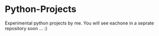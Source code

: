 # Python-Projects
Experimental python projects by me. You will see eachone in a seprate repository soon ... :)

